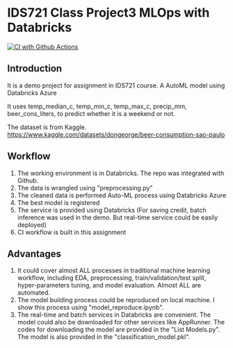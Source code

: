 # IDS721 Class Project3 MLOps with Databricks

[![CI with Github Actions](https://github.com/nansuwang/IDS721_Class_Project3_MLOps_-Databricks/actions/workflows/main.yml/badge.svg)](https://github.com/nansuwang/IDS721_Class_Project3_MLOps_-Databricks/actions/workflows/main.yml)

## Introduction
It is a demo project for assignment in IDS721 course.
A AutoML model using Databricks Azure

It uses temp_median_c,	temp_min_c, temp_max_c, precip_mm, beer_cons_liters, to predict whether it is a weekend or not.

The dataset is from Kaggle. https://www.kaggle.com/datasets/dongeorge/beer-consumption-sao-paulo

## Workflow
1. The working environment is in Databricks. The repo was integrated with Github.
2. The data is wrangled using "preprocessing.py"
3. The cleaned data is performed Auto-ML process using Databricks Azure
4. The best model is registered
5. The service is provided using Databricks (For saving credit, batch inference was used in the demo. But real-time service could be easily deployed)
6. CI workflow is built in this assignment

## Advantages
1. It could cover almost ALL processes in traditional machine learning workflow, including EDA, preprocessing, train/validation/test split, hyper-parameters tuning, and model evaluation. Almost ALL are automated.
2. The model building process could be reproduced on local machine. I show this process using "model_reproduce.ipynb".
3. The real-time and batch services in Databricks are convenient. The model could also be downloaded for other services like AppRunner. The codes for downloading the model are provided in the "List Models.py". The model is also provided in the "classification_model.pkl".
